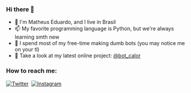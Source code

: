 ### Hi there 👋

<!--
**euMts/euMts** is a ✨ _special_ ✨ repository because its `README.md` (this file) appears on your GitHub profile.

Here are some ideas to get you started:

- 🔭 I’m currently working on ...
- 🌱 I’m currently learning ...
- 👯 I’m looking to collaborate on ...
- 🤔 I’m looking for help with ...
- 💬 Ask me about ...
- 📫 How to reach me: ...
- 😄 Pronouns: ...
- ⚡ Fun fact: ...
-->
- 🤔 I'm Matheus Eduardo, and I live in Brasil
- 📫 My favorite programming language is Python, but we're always learning smth new
- 🔭 I spend most of my free-time making dumb bots (you may notice me on your tl)
- 💬 Take a look at my latest online project: [@bot_calor](https://twitter.com/bot_calor)

### How to reach me:

[![Twitter](https://img.shields.io/badge/-Twitter-05122A?style=flat&logo=twitter)](https://twitter.com/Mtss_e)&nbsp;
[![Instagram](https://img.shields.io/badge/-Instagram-05122A?style=flat&logo=instagram)](https://www.instagram.com/mts.e/)&nbsp;

<!-- Você é um espertinho, sabia? -->
<!-- You're such a smart guy, huh? -->
<!-- Last update 17/02/2021 -->
